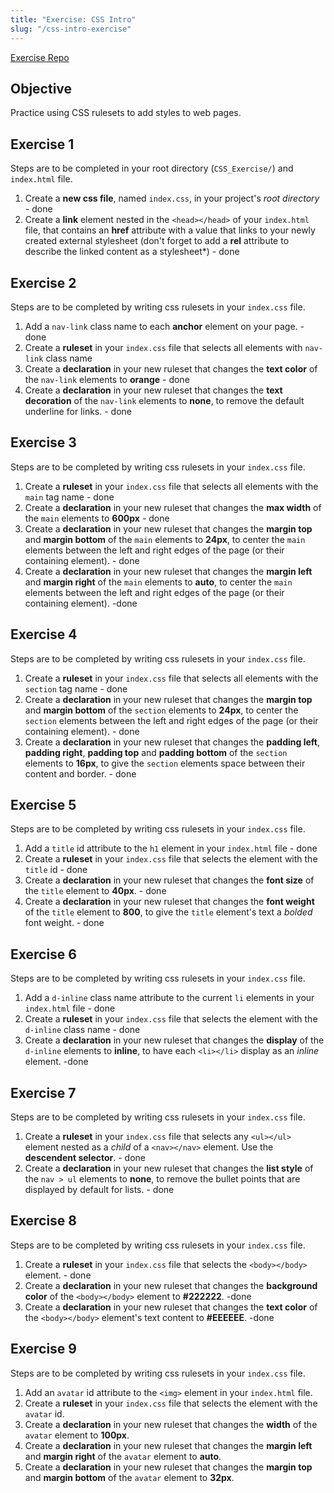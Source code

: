 ```yaml
---
title: "Exercise: CSS Intro"
slug: "/css-intro-exercise"
---
```


[Exercise Repo](https://github.com/Bryantellius/CSS_Exercise)

## Objective

Practice using CSS rulesets to add styles to web pages.

## Exercise 1

Steps are to be completed in your root directory (`CSS_Exercise/`) and `index.html` file.

1. Create a **new css file**, named `index.css`, in your project's _root directory_ - done 
2. Create a **link** element nested in the `<head></head>` of your `index.html` file, that contains an **href** attribute with a value that links to your newly created external stylesheet (don't forget to add a **rel** attribute to describe the linked content as a stylesheet\*) - done

## Exercise 2

Steps are to be completed by writing css rulesets in your `index.css` file.

1. Add a `nav-link` class name to each **anchor** element on your page. - done 
2. Create a **ruleset** in your `index.css` file that selects all elements with `nav-link` class name
3. Create a **declaration** in your new ruleset that changes the **text color** of the `nav-link` elements to **orange** - done 
4. Create a **declaration** in your new ruleset that changes the **text decoration** of the `nav-link` elements to **none**, to remove the default underline for links. - done 

## Exercise 3

Steps are to be completed by writing css rulesets in your `index.css` file.

1. Create a **ruleset** in your `index.css` file that selects all elements with the `main` tag name - done 
2. Create a **declaration** in your new ruleset that changes the **max width** of the `main` elements to **600px** - done 
3. Create a **declaration** in your new ruleset that changes the **margin top** and **margin bottom** of the `main` elements to **24px**, to center the `main` elements between the left and right edges of the page (or their containing element). - done 
4. Create a **declaration** in your new ruleset that changes the **margin left** and **margin right** of the `main` elements to **auto**, to center the `main` elements between the left and right edges of the page (or their containing element). -done

## Exercise 4

Steps are to be completed by writing css rulesets in your `index.css` file.

1. Create a **ruleset** in your `index.css` file that selects all elements with the `section` tag name - done 
2. Create a **declaration** in your new ruleset that changes the **margin top** and **margin bottom** of the `section` elements to **24px**, to center the `section` elements between the left and right edges of the page (or their containing element). - done
3. Create a **declaration** in your new ruleset that changes the **padding left**, **padding right**, **padding top** and **padding bottom** of the `section` elements to **16px**, to give the `section` elements space between their content and border. - done 

## Exercise 5

Steps are to be completed by writing css rulesets in your `index.css` file.

1. Add a `title` id attribute to the `h1` element in your `index.html` file - done 
2. Create a **ruleset** in your `index.css` file that selects the element with the `title` id - done
3. Create a **declaration** in your new ruleset that changes the **font size** of the `title` element to **40px**. - done
4. Create a **declaration** in your new ruleset that changes the **font weight** of the `title` element to **800**, to give the `title` element's text a _bolded_ font weight. - done 

## Exercise 6

Steps are to be completed by writing css rulesets in your `index.css` file.

1. Add a `d-inline` class name attribute to the current `li` elements in your `index.html` file - done
2. Create a **ruleset** in your `index.css` file that selects the element with the `d-inline` class name - done
3. Create a **declaration** in your new ruleset that changes the **display** of the `d-inline` elements to **inline**, to have each `<li></li>` display as an _inline_ element. -done

## Exercise 7

Steps are to be completed by writing css rulesets in your `index.css` file.

1. Create a **ruleset** in your `index.css` file that selects any `<ul></ul>` element nested as a _child_ of a `<nav></nav>` element. Use the **descendent selector**. - done 
2. Create a **declaration** in your new ruleset that changes the **list style** of the `nav > ul` elements to **none**, to remove the bullet points that are displayed by default for lists. - done

## Exercise 8

Steps are to be completed by writing css rulesets in your `index.css` file.

1. Create a **ruleset** in your `index.css` file that selects the `<body></body>` element. - done 
2. Create a **declaration** in your new ruleset that changes the **background color** of the `<body></body>` element to **#222222**. -done 
3. Create a **declaration** in your new ruleset that changes the **text color** of the `<body></body>` element's text content to **#EEEEEE**. -done 

## Exercise 9

Steps are to be completed by writing css rulesets in your `index.css` file.

1. Add an `avatar` id attribute to the `<img>` element in your `index.html` file.
2. Create a **ruleset** in your `index.css` file that selects the element with the `avatar` id.
3. Create a **declaration** in your new ruleset that changes the **width** of the `avatar` element to **100px**.
4. Create a **declaration** in your new ruleset that changes the **margin left** and **margin right** of the `avatar` element to **auto**.
5. Create a **declaration** in your new ruleset that changes the **margin top** and **margin bottom** of the `avatar` element to **32px**.
